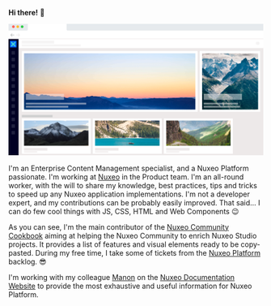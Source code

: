 **Hi there!** :wave:

<img src="https://github.com/gcarlin/gcarlin/blob/master/product_mockups-2.png?raw=true"/>

I'm an Enterprise Content Management specialist, and a Nuxeo Platform passionate. I'm working at [Nuxeo](www.nuxeo.com) in the Product team. I'm an all-round worker, with the will to share my knowledge, best practices, tips and tricks to speed up any Nuxeo application implementations. I'm not a developer expert, and my contributions can be probably easily improved. That said... I can do few cool things with JS, CSS, HTML and Web Components :wink:

As you can see, I'm the main contributor of the [Nuxeo Community Cookbook](https://github.com/nuxeo/nuxeo-studio-community-cookbook) aiming at helping the Nuxeo Community to enrich Nuxeo Studio projects. It provides a list of features and visual elements ready to be copy-pasted. During my free time, I take some of tickets from the [Nuxeo Platform](https://github.com/nuxeo) backlog. :sunglasses:

I'm working with my colleague [Manon](https://github.com/manonlumeau) on the [Nuxeo Documentation Website](https://doc.nuxeo.com) to provide the most exhaustive and useful information for Nuxeo Platform.
